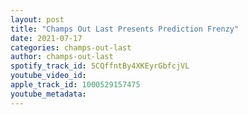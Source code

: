 ```yaml
---
layout: post
title: "Champs Out Last Presents Prediction Frenzy"
date: 2021-07-17
categories: champs-out-last
author: champs-out-last
spotify_track_id: 5CQffntBy4XKEyrGbfcjVL
youtube_video_id: 
apple_track_id: 1000529157475
youtube_metadata: 
---
```

